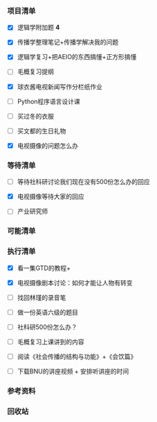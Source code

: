 ### 项目清单

- [x] 逻辑学附加题 **4**

- [x] 传播学整理笔记+传播学解决我的问题

- [x] 逻辑学复习+把AEIO的东西搞懂+正方形搞懂

- [ ] 毛概复习提纲

- [x] 球衣酱电视新闻写作分栏纸作业

- [ ] Python程序语言设计课

- [ ] 买过冬的衣服

- [ ] 买文都的生日礼物

- [x] 电视摄像的问题怎么办

  

### 等待清单

- [ ] 等待社科研讨论我们现在没有500份怎么办的回应

- [x] 电视摄像等待大家的回应

- [ ] 产业研究师

  

### 可能清单



### 执行清单

- [x] 看一集GTD的教程+

- [x] 电视摄像剧本讨论：如何才能让人物有转变

- [ ] 找回林瑾的录音笔

- [ ] 做一份英语六级的题目

- [ ] 社科研500份怎么办？ 

- [ ] 毛概复习上课讲到的内容

- [ ] 阅读《社会传播的结构与功能》+《会饮篇》

- [ ] 下载BNU的讲座视频 + 安排听讲座的时间

  

### 参考资料

### 回收站


